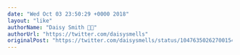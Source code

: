 ```yaml
---
date: "Wed Oct 03 23:50:29 +0000 2018"
layout: "like"
authorName: "Daisy Smith 🏳️‍🌈"
authorUrl: "https://twitter.com/daisysmells"
originalPost: "https://twitter.com/daisysmells/status/1047635026270015488"
---
```

